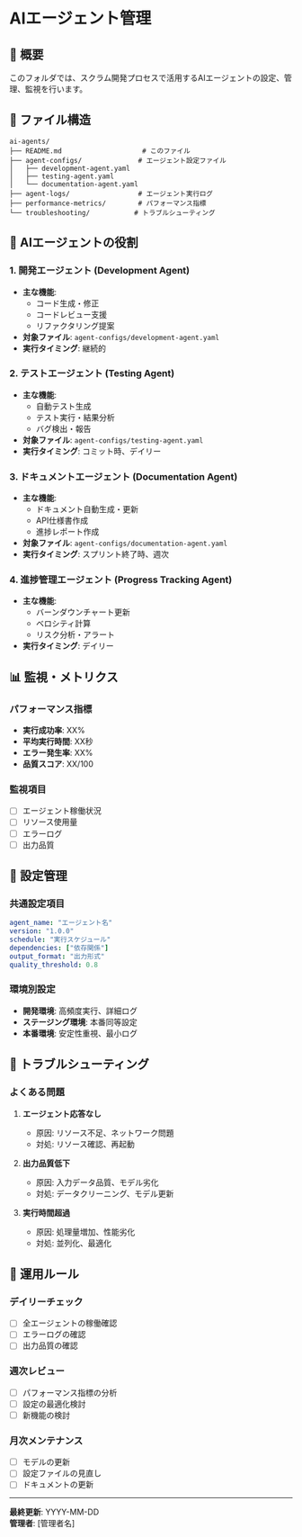 # AIエージェント管理

## 🤖 概要
このフォルダでは、スクラム開発プロセスで活用するAIエージェントの設定、管理、監視を行います。

## 📁 ファイル構造
```
ai-agents/
├── README.md                    # このファイル
├── agent-configs/              # エージェント設定ファイル
│   ├── development-agent.yaml
│   ├── testing-agent.yaml
│   └── documentation-agent.yaml
├── agent-logs/                 # エージェント実行ログ
├── performance-metrics/        # パフォーマンス指標
└── troubleshooting/           # トラブルシューティング
```

## 🎯 AIエージェントの役割

### 1. 開発エージェント (Development Agent)
- **主な機能**:
  - コード生成・修正
  - コードレビュー支援
  - リファクタリング提案
- **対象ファイル**: `agent-configs/development-agent.yaml`
- **実行タイミング**: 継続的

### 2. テストエージェント (Testing Agent)
- **主な機能**:
  - 自動テスト生成
  - テスト実行・結果分析
  - バグ検出・報告
- **対象ファイル**: `agent-configs/testing-agent.yaml`
- **実行タイミング**: コミット時、デイリー

### 3. ドキュメントエージェント (Documentation Agent)
- **主な機能**:
  - ドキュメント自動生成・更新
  - API仕様書作成
  - 進捗レポート作成
- **対象ファイル**: `agent-configs/documentation-agent.yaml`
- **実行タイミング**: スプリント終了時、週次

### 4. 進捗管理エージェント (Progress Tracking Agent)
- **主な機能**:
  - バーンダウンチャート更新
  - ベロシティ計算
  - リスク分析・アラート
- **実行タイミング**: デイリー

## 📊 監視・メトリクス

### パフォーマンス指標
- **実行成功率**: XX%
- **平均実行時間**: XX秒
- **エラー発生率**: XX%
- **品質スコア**: XX/100

### 監視項目
- [ ] エージェント稼働状況
- [ ] リソース使用量
- [ ] エラーログ
- [ ] 出力品質

## 🔧 設定管理

### 共通設定項目
```yaml
agent_name: "エージェント名"
version: "1.0.0"
schedule: "実行スケジュール"
dependencies: ["依存関係"]
output_format: "出力形式"
quality_threshold: 0.8
```

### 環境別設定
- **開発環境**: 高頻度実行、詳細ログ
- **ステージング環境**: 本番同等設定
- **本番環境**: 安定性重視、最小ログ

## 🚨 トラブルシューティング

### よくある問題
1. **エージェント応答なし**
   - 原因: リソース不足、ネットワーク問題
   - 対処: リソース確認、再起動

2. **出力品質低下**
   - 原因: 入力データ品質、モデル劣化
   - 対処: データクリーニング、モデル更新

3. **実行時間超過**
   - 原因: 処理量増加、性能劣化
   - 対処: 並列化、最適化

## 📝 運用ルール

### デイリーチェック
- [ ] 全エージェントの稼働確認
- [ ] エラーログの確認
- [ ] 出力品質の確認

### 週次レビュー
- [ ] パフォーマンス指標の分析
- [ ] 設定の最適化検討
- [ ] 新機能の検討

### 月次メンテナンス
- [ ] モデルの更新
- [ ] 設定ファイルの見直し
- [ ] ドキュメントの更新

---
**最終更新**: YYYY-MM-DD  
**管理者**: [管理者名] 